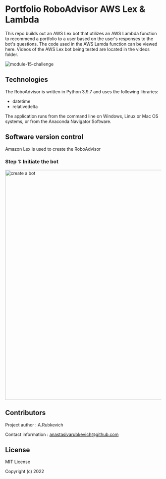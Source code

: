 # Portfolio RoboAdvisor AWS Lex & Lambda

This repo builds out an AWS Lex bot that utilizes an AWS Lambda function to recommend a portfolio to a user based on the user's responses to the bot's questions. The code used in the AWS Lamda function can be viewed here. 
Videos of the AWS Lex bot being tested are located in the videos folder.

![module-15-challenge](https://user-images.githubusercontent.com/94565094/163081271-f4763b4b-54a8-4ab4-b0d6-b2aff23f19f2.png)


## Technologies
The RoboAdvisor is written in Python 3.9.7 and uses the following libraries:

* datetime 
* relativedelta 

The application runs from the command line on Windows, Linux or Mac OS systems, or from the Anaconda Navigator Software.

## Software version control
Amazon Lex is used to create the RoboAdvisor
### Step 1: Initiate the bot

<img width="742" alt="create a bot" src="https://user-images.githubusercontent.com/94565094/163096639-a6c7c36a-04d4-419f-befa-bb5aaa6af3da.png">


## Contributors
Project author : A.Rubkevich

Contact information : anastasiyarubkevich@github.com

## License
MIT License

Copyright (c) 2022
